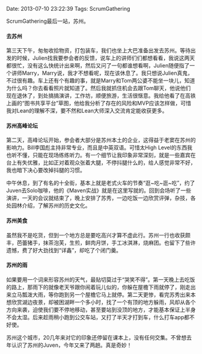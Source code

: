 Date: 2013-07-10 23:22:39
Tags: ScrumGathering

ScrumGathering最后一站，苏州。

#### 去苏州
第三天下午，匆匆收拾物资，打包装车，我们也坐上大巴准备出发去苏州。等待出发的时候，Julien找我要参会者的反馈，说车上的讲师们们都想看看，我说这两天都很忙，没有这么快统计出来啊，然后又问了一句都谁想看啊，Julien随便指了一个讲师Marry，Marry说，我才不想看呢，现在该休息了。我只想说Julien真鬼，不过很有趣。车上还有个有趣的事，就是Marry和Tom两公婆不能坐一块儿，知道为什么吗？你去看看照片就知道了。然后我就抓住机会去跟Tom聊天，他说他们现在退休了，到处搞搞演讲，工作坊，顺便旅游，生活很惬意。我给他看了在高铁上画的“图书共享平台”草图，他给我分析了存在的风险和MVP应该怎样做，可惜我对Lean的理解不深，要不然和Lean大师深入交流肯定能收获更多。

#### 苏州高峰论坛
第二天，高峰论坛开始，参会者大部分是苏州本土的企业，这得益于老窦在苏州的影响力。Bill李国彪主持非常专业，而且是中英双语。可惜太High Level的东西我也听不懂，只能在现场练练听力。有一个细节让我印象非常深刻，就是一些嘉宾在台上有失优雅，比如正对着观众张着大腿，不停抖腿什么的，给人感觉非常不好，我也暗下决心要改掉抖腿的习惯。

中午休息，到了有名的十全街，基本上就是老式火车的节奏“逛~吃~逛~吃”，约了Juven去Solo咖啡，他的《Maven实战》就是在这里写就的。回到会场听了一些演讲，一天的会议就结束了，晚上安排了苏秀，一边吃饭一边欣赏评弹，杂技，各处园林介绍，了解苏州的历史文化。

#### 苏州美食
虽然我不是吃货，但到一个地方总是要吃高兴才算不虚此行。苏州一行也收获颇丰，芭蕾猪手，抹茶泡芙，生煎，鲜肉月饼，手工冰淇淋，烧麻团。也留下了些许遗憾，费了好大劲找到“详鑫”，却吃了个闭门羹。

#### 苏州的雨
如果要用一个词来形容苏州的天气，最贴切莫过于“哭笑不得”。第一天晚上去吃饭的路上，那雨下的就像老天爷跟你闹着玩儿似的，你躲在屋檐下雨就停了，刚走出来立马瓢泼大雨，等你跑到另一个屋檐它马上就停。第二天更惨，看完苏秀出来本想欣赏湖边夜景，却被困湖畔一个多小时，找了一个有顶的地方躲雨，风却从各个方向来袭，迫使我们要不停地移动，甚至要站到没顶的地方，才能基本保证上半身不会太湿。后来趁雨稍小跑到公交车站，又打了半天才打到车，什么打车app都不好使。

苏州这个城市，20几年来对它的印象还停留在课本上，没有任何交集。不曾想去年认识了苏州的Juven，今年又来了两趟。真是奇妙！